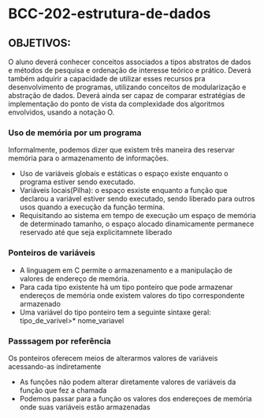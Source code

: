 # BCC-202-estrutura-de-dados

## OBJETIVOS:

O aluno deverá conhecer conceitos associados a tipos abstratos de dados e métodos de pesquisa e
ordenação de interesse teórico e prático.
Deverá também adquirir a capacidade de utilizar esses recursos pra desenvolvimento de programas,
utilizando conceitos de modularização e abstração de dados.
Deverá ainda ser capaz de comparar estratégias de implementação do ponto de vista da
complexidade dos algoritmos envolvidos, usando a notação O.

### Uso de memória por um programa

Informalmente, podemos dizer que existem três maneira des reservar memória para o armazenamento de informações.

- Uso de variáveis globais e estáticas o espaço existe enquanto o programa estiver sendo executado.
- Variáveis locais(Pilha): o espaço esxiste enquanto a função que declarou a variável estiver sendo executado, sendo liberado para outros usos quando a execução da função termina.
- Requisitando ao sistema em tempo de execução um espaço de memória de determinado tamanho, o espaço alocado dinamicamente permanece reservado até que seja explicitamnete liberado

### Ponteiros de variáveis

- A linguagem em C permite o armazenamento e a manipulação de valores de endereço de memória.
- Para cada tipo existente há um tipo ponteiro que pode armazenar endereços de memória onde existem valores do tipo correspondente armazenado
- Uma variável do tipo ponteiro tem a seguinte sintaxe geral: tipo_de_varivel>* nome_variavel

### Passsagem por referência

Os ponteiros oferecem meios de alterarmos valores de variáveis acessando-as indiretamente

- As funções não podem alterar diretamente valores de variáveis da função que fez a chamada
- Podemos passar para a função os valores dos endereçoes de memória onde suas variáveis estão armazenadas


